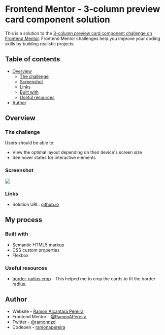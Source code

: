 # Frontend Mentor - 3-column preview card component solution

This is a solution to the [3-column preview card component challenge on Frontend Mentor](https://www.frontendmentor.io/challenges/3column-preview-card-component-pH92eAR2-). Frontend Mentor challenges help you improve your coding skills by building realistic projects.

## Table of contents

- [Overview](#overview)
  - [The challenge](#the-challenge)
  - [Screenshot](#screenshot)
  - [Links](#links)
  - [Built with](#built-with)
  - [Useful resources](#useful-resources)
- [Author](#author)

## Overview

### The challenge

Users should be able to:

- View the optimal layout depending on their device's screen size
- See hover states for interactive elements

### Screenshot

![](https://i.imgur.com/krIgXrv.png)

### Links

- Solution URL: [github.io](https://ramonapereira.github.io/3-columns/)

## My process

### Built with

- Semantic HTML5 markup
- CSS custom properties
- Flexbox

### Useful resources

- [border-radius crop](https://stackoverflow.com/questions/8582176/should-border-radius-clip-the-content) - This helped me to crop the cards to fit the border radius.

## Author

- Website - [Ramon Alcantara Pereira](https://github.com/RamonAPereira)
- Frontend Mentor - [@RamonAPereira](https://www.frontendmentor.io/profile/RamonAPereira)
- Twitter - [@ramonnzd](https://www.twitter.com/ramonnzd)
- Codepen - [ramonapereira](https://codepen.io/ramonapereira)
